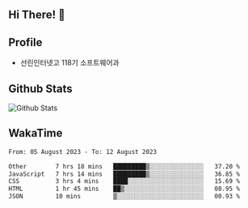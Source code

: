 ## Hi There! 👋

## Profile

-   선린인터넷고 118기 소프트웨어과

## Github Stats

![Github Stats](https://github-readme-stats.vercel.app/api/top-langs/?username=NY0510&theme=tokyonight&hide_border=true&layout=compact)

## WakaTime

<!--START_SECTION:waka-->

```txt
From: 05 August 2023 - To: 12 August 2023

Other        7 hrs 18 mins   █████████▒░░░░░░░░░░░░░░░   37.20 %
JavaScript   7 hrs 14 mins   █████████▒░░░░░░░░░░░░░░░   36.85 %
CSS          3 hrs 4 mins    ████░░░░░░░░░░░░░░░░░░░░░   15.69 %
HTML         1 hr 45 mins    ██▒░░░░░░░░░░░░░░░░░░░░░░   08.95 %
JSON         10 mins         ▒░░░░░░░░░░░░░░░░░░░░░░░░   00.93 %
```

<!--END_SECTION:waka-->
